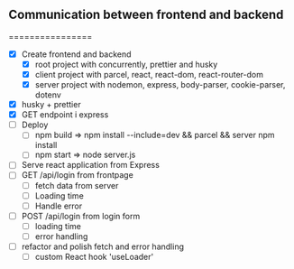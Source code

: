 ## Communication between frontend and backend
================
* [x] Create frontend and backend
  * [x] root project with concurrently, prettier and husky
  * [x] client project with parcel, react, react-dom, react-router-dom
  * [x] server project with nodemon, express, body-parser, cookie-parser, dotenv
* [x] husky + prettier
* [x] GET endpoint i express
* [ ] Deploy
  * [ ] npm build => npm install --include=dev && parcel && server npm install
  * [ ] npm start => node server.js
* [ ] Serve react application from Express
* [ ] GET /api/login from frontpage
  * [ ] fetch data from server
  * [ ] Loading time
  * [ ] Handle error
* [ ] POST /api/login from login form
  * [ ] loading time
  * [ ] error handling
* [ ] refactor and polish fetch and error handling
  * [ ] custom React hook 'useLoader'